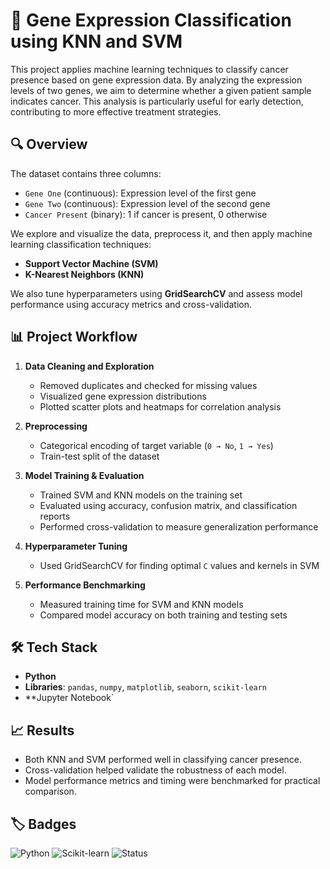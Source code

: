 
# 🧬 Gene Expression Classification using KNN and SVM

This project applies machine learning techniques to classify cancer presence based on gene expression data. By analyzing the expression levels of two genes, we aim to determine whether a given patient sample indicates cancer. This analysis is particularly useful for early detection, contributing to more effective treatment strategies.

## 🔍 Overview

The dataset contains three columns:
- `Gene One` (continuous): Expression level of the first gene
- `Gene Two` (continuous): Expression level of the second gene
- `Cancer Present` (binary): 1 if cancer is present, 0 otherwise

We explore and visualize the data, preprocess it, and then apply machine learning classification techniques:
- **Support Vector Machine (SVM)**
- **K-Nearest Neighbors (KNN)**

We also tune hyperparameters using **GridSearchCV** and assess model performance using accuracy metrics and cross-validation.

## 📊 Project Workflow

1. **Data Cleaning and Exploration**
   - Removed duplicates and checked for missing values
   - Visualized gene expression distributions
   - Plotted scatter plots and heatmaps for correlation analysis

2. **Preprocessing**
   - Categorical encoding of target variable (`0 → No`, `1 → Yes`)
   - Train-test split of the dataset

3. **Model Training & Evaluation**
   - Trained SVM and KNN models on the training set
   - Evaluated using accuracy, confusion matrix, and classification reports
   - Performed cross-validation to measure generalization performance

4. **Hyperparameter Tuning**
   - Used GridSearchCV for finding optimal `C` values and kernels in SVM

5. **Performance Benchmarking**
   - Measured training time for SVM and KNN models
   - Compared model accuracy on both training and testing sets

## 🛠️ Tech Stack

- **Python**
- **Libraries**: `pandas`, `numpy`, `matplotlib`, `seaborn`, `scikit-learn`
- **Jupyter Notebook`

## 📈 Results

- Both KNN and SVM performed well in classifying cancer presence.
- Cross-validation helped validate the robustness of each model.
- Model performance metrics and timing were benchmarked for practical comparison.

## 🏷️ Badges

![Python](https://img.shields.io/badge/Python-3.8%2B-blue)
![Scikit-learn](https://img.shields.io/badge/Scikit--learn-Modeling-blue)
![Status](https://img.shields.io/badge/Status-Completed-brightgreen)

